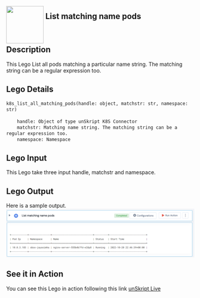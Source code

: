[<img align="left" src="https://unskript.com/assets/favicon.png" width="100" height="100" style="padding-right: 5px">](https://unskript.com/assets/favicon.png) 
<h2>List matching name pods</h2>

<br>

## Description
This Lego List all pods matching a particular name string. The matching string can be a regular expression too.


## Lego Details

    k8s_list_all_matching_pods(handle: object, matchstr: str, namespace: str)

        handle: Object of type unSkript K8S Connector
        matchstr: Matching name string. The matching string can be a regular expression too.
        namespace: Namespace

## Lego Input
This Lego take three input handle, matchstr and namespace.

## Lego Output
Here is a sample output.
<img src="./1.png">

## See it in Action

You can see this Lego in action following this link [unSkript Live](https://us.app.unskript.io)